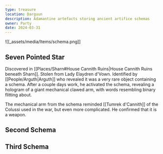 ```yaml
---
type: treasure
location: Darguun
description: Adamantine artefacts storing ancient artifice schemas
owner: Party
date: 2024-03-31
---
```

![[_assets/media/Items/schema.png]]
## Seven Pointed Star
Discovered in [[Places/Sharn#House Cannith Ruins|House Cannith Ruins beneath Sharn]]. Stolen from Lady Elaydren d'Vown. Identified by [[People/Arguth|Arguth]] who revealed it was a very rare object containing a schema. After a couple days work, he activated the schema, revealing a hologram of a giant mechanical clawed arm, with words resembling binary flitting about.

The mechanical arm from the schema reminded [[Tumrek d'Cannith]] of the Colussi used in the war, but even more complicated. He confirmed that it is a weapon.
## Second Schema


## Third Schema


